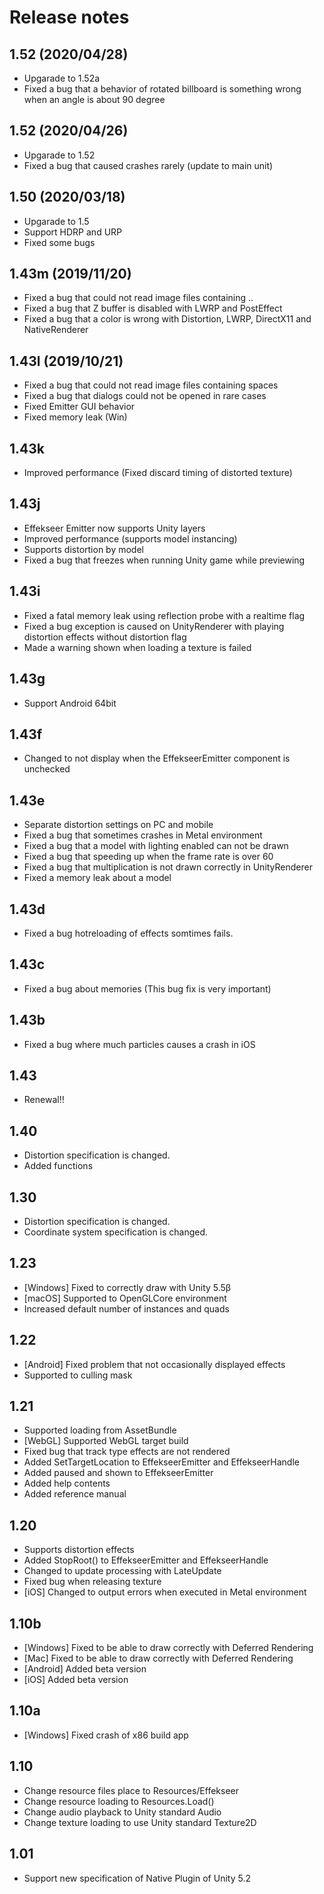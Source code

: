 ﻿# Release notes

## 1.52 (2020/04/28)

- Upgarade to 1.52a
- Fixed a bug that a behavior of rotated billboard is something wrong when an angle is about 90 degree

## 1.52 (2020/04/26)

- Upgarade to 1.52
- Fixed a bug that caused crashes rarely (update to main unit)

## 1.50 (2020/03/18)

- Upgarade to 1.5
- Support HDRP and URP
- Fixed some bugs

## 1.43m (2019/11/20)

- Fixed a bug that could not read image files containing ..
- Fixed a bug that Z buffer is disabled with LWRP and PostEffect
- Fixed a bug that a color is wrong with Distortion, LWRP, DirectX11 and NativeRenderer

## 1.43l (2019/10/21)

- Fixed a bug that could not read image files containing spaces
- Fixed a bug that dialogs could not be opened in rare cases
- Fixed Emitter GUI behavior
- Fixed memory leak (Win)

## 1.43k

- Improved performance (Fixed discard timing of distorted texture)

## 1.43j

- Effekseer Emitter now supports Unity layers 
- Improved performance (supports model instancing) 
- Supports distortion by model 
- Fixed a bug that freezes when running Unity game while previewing

## 1.43i

- Fixed a fatal memory leak using reflection probe with a realtime flag
- Fixed a bug exception is caused on UnityRenderer with playing distortion effects without distortion flag
- Made a warning shown when loading a texture is failed

## 1.43g

- Support Android 64bit

## 1.43f

- Changed to not display when the EffekseerEmitter component is unchecked

## 1.43e

- Separate distortion settings on PC and mobile
- Fixed a bug that sometimes crashes in Metal environment
- Fixed a bug that a model with lighting enabled can not be drawn
- Fixed a bug that speeding up when the frame rate is over 60
- Fixed a bug that multiplication is not drawn correctly in UnityRenderer
- Fixed a memory leak about a model

## 1.43d

- Fixed a bug hotreloading of effects somtimes fails.

## 1.43c

- Fixed a bug about memories (This bug fix is very important)

## 1.43b

- Fixed a bug where much particles causes a crash in iOS

## 1.43
- Renewal!!

## 1.40
- Distortion specification is changed.
- Added functions

## 1.30
- Distortion specification is changed.
- Coordinate system specification is changed.

## 1.23
- [Windows] Fixed to correctly draw with Unity 5.5β
- [macOS] Supported to OpenGLCore environment
- Increased default number of instances and quads

## 1.22
- [Android] Fixed problem that not occasionally displayed effects
- Supported to culling mask

## 1.21
- Supported loading from AssetBundle
- [WebGL] Supported WebGL target build
- Fixed bug that track type effects are not rendered
- Added SetTargetLocation to EffekseerEmitter and EffekseerHandle
- Added paused and shown to EffekseerEmitter
- Added help contents
- Added reference manual

## 1.20
- Supports distortion effects
- Added StopRoot() to EffekseerEmitter and EffekseerHandle
- Changed to update processing with LateUpdate
- Fixed bug when releasing texture
- [iOS] Changed to output errors when executed in Metal environment

## 1.10b
- [Windows] Fixed to be able to draw correctly with Deferred Rendering
- [Mac] Fixed to be able to draw correctly with Deferred Rendering
- [Android] Added beta version
- [iOS] Added beta version

## 1.10a
- [Windows] Fixed crash of x86 build app

## 1.10
- Change resource files place to Resources/Effekseer
- Change resource loading to Resources.Load()
- Change audio playback to Unity standard Audio
- Change texture loading to use Unity standard Texture2D

## 1.01
- Support new specification of Native Plugin of Unity 5.2
